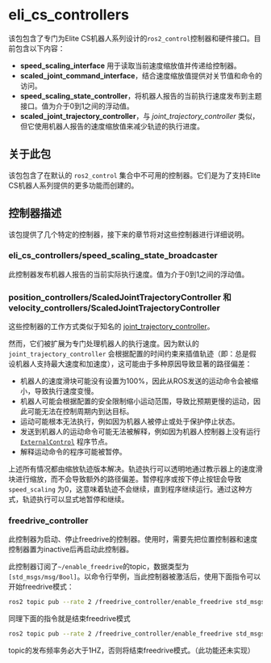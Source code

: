 # eli_cs_controllers

该包包含了专门为Elite CS机器人系列设计的`ros2_control`控制器和硬件接口。目前包含以下内容：

* **speed_scaling_interface** 用于读取当前速度缩放值并传递给控制器。
* **scaled_joint_command_interface**，结合速度缩放值提供对关节值和命令的访问。
* **speed_scaling_state_controller**，将机器人报告的当前执行速度发布到主题接口。值为介于0到1之间的浮动值。
* **scaled_joint_trajectory_controller**，与 *joint_trajectory_controller* 类似，但它使用机器人报告的速度缩放值来减少轨迹的执行进度。

## 关于此包

该包包含了在默认的 `ros2_control` 集合中不可用的控制器。它们是为了支持Elite CS机器人系列提供的更多功能而创建的。

## 控制器描述

该包提供了几个特定的控制器，接下来的章节将对这些控制器进行详细说明。

### eli_cs_controllers/speed_scaling_state_broadcaster

此控制器发布机器人报告的当前实际执行速度。值为介于0到1之间的浮动值。

### position_controllers/ScaledJointTrajectoryController 和 velocity_controllers/ScaledJointTrajectoryController

这些控制器的工作方式类似于知名的 [joint_trajectory_controller](https://control.ros.org/master/doc/ros2_controllers/joint_trajectory_controller/doc/userdoc.html)。

然而，它们被扩展为专门处理机器人的执行速度。因为默认的 `joint_trajectory_controller` 会根据配置的时间约束来插值轨迹（即：总是假设机器人支持最大速度和加速度），这可能由于多种原因导致显著的路径偏差：

* 机器人的速度滑块可能没有设置为100%，因此从ROS发送的运动命令会被缩小，导致执行速度变慢。
* 机器人可能会根据配置的安全限制缩小运动范围，导致比预期更慢的运动，因此可能无法在控制周期内到达目标。
* 运动可能根本无法执行，例如因为机器人被停止或处于保护停止状态。
* 发送到机器人的运动命令可能无法被解释，例如因为机器人控制器上没有运行 [`ExternalControl`]() 程序节点。
* 解释运动命令的程序可能被暂停。

上述所有情况都由缩放轨迹版本解决。轨迹执行可以透明地通过教示器上的速度滑块进行缩放，而不会导致额外的路径偏差。暂停程序或按下停止按钮会导致 `speed_scaling` 为0，这意味着轨迹不会继续，直到程序继续运行。通过这种方式，轨迹执行可以显式地暂停和继续。

### freedrive_controller

此控制器为启动、停止freedrive的控制器。使用时，需要先把位置控制器和速度控制器置为inactive后再启动此控制器。

此控制器订阅了`~/enable_freedrive`的topic，数据类型为`[std_msgs/msg/Bool]`。以命令行举例，当此控制器被激活后，使用下面指令可以开始freedrive模式：
```bash
ros2 topic pub --rate 2 /freedrive_controller/enable_freedrive std_msgs/msg/Bool "{data: true}"
```
同理下面的指令就是结束freedrive模式
```bash
ros2 topic pub --rate 2 /freedrive_controller/enable_freedrive std_msgs/msg/Bool "{data: false}"
```

topic的发布频率务必大于1HZ，否则将结束freedrive模式。（此功能还未实现）
